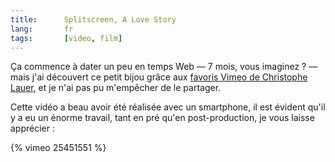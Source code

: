 ```yaml
---
title:      Splitscreen, A Love Story
lang:       fr
tags:       [video, film]
---
```


Ça commence à dater un peu en temps Web — 7 mois, vous imaginez ? — mais j'ai découvert ce petit bijou grâce aux [favoris Vimeo de Christophe Lauer](http://vimeo.com/clauer/likes), et je n'ai pas pu m'empêcher de le partager.

Cette vidéo a beau avoir été réalisée avec un smartphone, il est évident qu'il y a eu un énorme travail, tant en pré qu'en post-production, je vous laisse apprécier :

{% vimeo 25451551 %}
